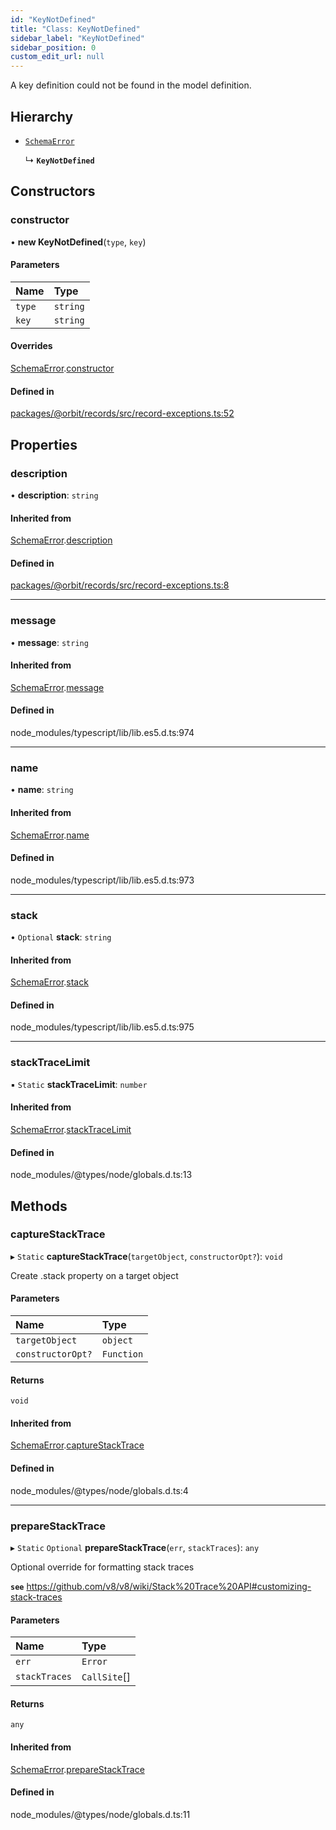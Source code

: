 ```yaml
---
id: "KeyNotDefined"
title: "Class: KeyNotDefined"
sidebar_label: "KeyNotDefined"
sidebar_position: 0
custom_edit_url: null
---
```


A key definition could not be found in the model definition.

## Hierarchy

- [`SchemaError`](SchemaError.md)

  ↳ **`KeyNotDefined`**

## Constructors

### constructor

• **new KeyNotDefined**(`type`, `key`)

#### Parameters

| Name | Type |
| :------ | :------ |
| `type` | `string` |
| `key` | `string` |

#### Overrides

[SchemaError](SchemaError.md).[constructor](SchemaError.md#constructor)

#### Defined in

[packages/@orbit/records/src/record-exceptions.ts:52](https://github.com/orbitjs/orbit/blob/6e0cbd41/packages/@orbit/records/src/record-exceptions.ts#L52)

## Properties

### description

• **description**: `string`

#### Inherited from

[SchemaError](SchemaError.md).[description](SchemaError.md#description)

#### Defined in

[packages/@orbit/records/src/record-exceptions.ts:8](https://github.com/orbitjs/orbit/blob/6e0cbd41/packages/@orbit/records/src/record-exceptions.ts#L8)

___

### message

• **message**: `string`

#### Inherited from

[SchemaError](SchemaError.md).[message](SchemaError.md#message)

#### Defined in

node_modules/typescript/lib/lib.es5.d.ts:974

___

### name

• **name**: `string`

#### Inherited from

[SchemaError](SchemaError.md).[name](SchemaError.md#name)

#### Defined in

node_modules/typescript/lib/lib.es5.d.ts:973

___

### stack

• `Optional` **stack**: `string`

#### Inherited from

[SchemaError](SchemaError.md).[stack](SchemaError.md#stack)

#### Defined in

node_modules/typescript/lib/lib.es5.d.ts:975

___

### stackTraceLimit

▪ `Static` **stackTraceLimit**: `number`

#### Inherited from

[SchemaError](SchemaError.md).[stackTraceLimit](SchemaError.md#stacktracelimit)

#### Defined in

node_modules/@types/node/globals.d.ts:13

## Methods

### captureStackTrace

▸ `Static` **captureStackTrace**(`targetObject`, `constructorOpt?`): `void`

Create .stack property on a target object

#### Parameters

| Name | Type |
| :------ | :------ |
| `targetObject` | `object` |
| `constructorOpt?` | `Function` |

#### Returns

`void`

#### Inherited from

[SchemaError](SchemaError.md).[captureStackTrace](SchemaError.md#capturestacktrace)

#### Defined in

node_modules/@types/node/globals.d.ts:4

___

### prepareStackTrace

▸ `Static` `Optional` **prepareStackTrace**(`err`, `stackTraces`): `any`

Optional override for formatting stack traces

**`see`** https://github.com/v8/v8/wiki/Stack%20Trace%20API#customizing-stack-traces

#### Parameters

| Name | Type |
| :------ | :------ |
| `err` | `Error` |
| `stackTraces` | `CallSite`[] |

#### Returns

`any`

#### Inherited from

[SchemaError](SchemaError.md).[prepareStackTrace](SchemaError.md#preparestacktrace)

#### Defined in

node_modules/@types/node/globals.d.ts:11
